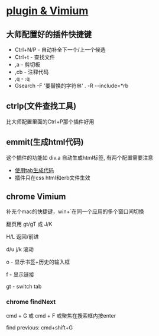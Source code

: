 # [plugin & Vimium](archive/vim/plugin)

## 大师配置好的插件快捷键

- Ctrl+N/P - 自动补全下一个/上一个候选
- Ctrl+t - 查找文件
- ,a - 剪切板
- ,cb - 注释代码
- ,q - :q
- Gsearch -F '要替换的字符串' . -R --include=*rb

## ctrlp(文件查找工具)

比大师配置里面的Ctrl+P那个插件好用

## emmit(生成html代码)

这个插件的功能如 div.a 自动生成html标签, 有两个配置需要注意

- [使用tab生成代码](https://github.com/mattn/emmet-vim/issues/168)
- 插件只在css html和erb文件生效

## chrome Vimium

补充个mac的快捷键，win+`在同一个应用的多个窗口间切换

翻页用 gt/gT 或 J/K

H/L 返回/前进

d/u j/k 滚动

o - 显示书签+历史的输入框

f - 显示链接

gt - switch tab

### chrome findNext

cmd + G 或 cmd + F 或聚焦在搜索框内按enter

find previous: cmd+shift+G